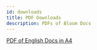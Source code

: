 ```yaml
---
id: downloads
title: PDF Downloads
description: PDFs of Bloom Docs
---
```


<a target="\_blank" href="/downloads/docs-bloomlibrary-english-a4.pdf" download>PDF of English Docs in A4</a>

